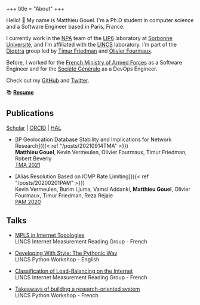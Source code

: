 +++
title = "About"
+++

Hello! 👋 My name is Matthieu Gouel. I'm a Ph.D student in computer science and a Software Engineer based in Paris, France.

I currently work in the [NPA](https://www.lip6.fr/recherche/team.php?acronyme=NPA) team of the [LIP6](https://www.lip6.fr) laboratory at [Sorbonne Université](https://www.sorbonne-universite.fr), and I’m affiliated with the [LINCS](https://www.lincs.fr) laboratory. I’m part of the [Dioptra](https://dioptra.io/about) group led by [Timur Friedman](https://orcid.org/0000-0002-1653-3552) and [Olivier Fourmaux](https://orcid.org/0000-0002-6885-9378).

Before, I worked for the [French Ministry of Armed Forces](https://www.defense.gouv.fr) as a Software Engineer and for the [Société Générale](https://particuliers.societegenerale.fr) as a DevOps Engineer.

Check out my [GitHub](https://github.com/matthieugouel) and [Twitter](https://twitter.com/matthieugouel).

📚 [**Resume**](/pdf/resume.pdf)

## Publications

[Scholar](https://scholar.google.fr/citations?user=Ltb5srIAAAAJ&hl=fr&oi=sra) | [ORCID](https://orcid.org/0000-0003-0579-7023) | [HAL](https://hal.archives-ouvertes.fr/search/index/?q=%2A&authIdHal_s=matthieu-gouel&sort=producedDate_tdate+desc)

* [IP Geolocation Database Stability and Implications for Network Research]({{< ref "/posts/20210914TMA" >}})  
   **Matthieu Gouel**, Kevin Vermeulen, Olivier Fourmaux, Timur Friedman, Robert Beverly  
   [TMA 2021](https://tma.ifip.org)

* [Alias Resolution Based on ICMP Rate Limiting]({{< ref "/posts/20200201PAM" >}})  
   Kevin Vermeulen, Burim Ljuma, Vamsi Addanki, **Matthieu Gouel**, Olivier Fourmaux, Timur Friedman, Reza Rejaie  
   [PAM 2020](https://pam2020.cs.uoregon.edu)


## Talks

* [MPLS in Internet Topologies](https://www.youtube.com/watch?v=lTyAHubVF-I)  
   LINCS Internet Measurement Reading Group - French

* [Developing With Style: The Pythonic Way](https://www.youtube.com/watch?v=ygmoJz1A8Ig)  
   LINCS Python Workshop - English

* [Classification of Load-Balancing on the Internet](https://www.youtube.com/watch?v=tbEpqWaK75U&t=2s)  
   LINCS Internet Measurement Reading Group - French

* [Takeaways of building a research-oriented system](https://www.youtube.com/watch?v=ZdIgTk3vMOQ)  
   LINCS Python Workshop - French
